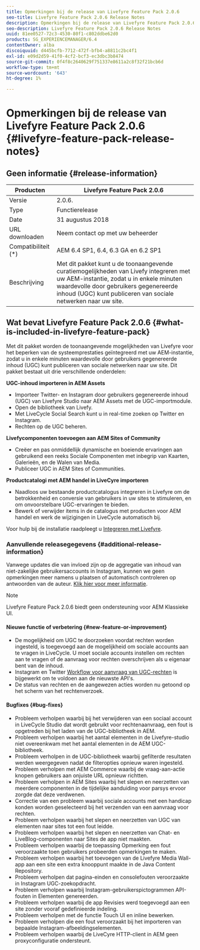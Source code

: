 ```yaml
---
title: Opmerkingen bij de release van Livefyre Feature Pack 2.0.6
seo-title: Livefyre Feature Pack 2.0.6 Release Notes
description: Opmerkingen bij de release van Livefyre Feature Pack 2.0.6
seo-description: Livefyre Feature Pack 2.0.6 Release Notes
uuid: 81ee0527-72c3-4530-80f1-c802ddbe62d0
products: SG_EXPERIENCEMANAGER/6.4
contentOwner: alba
discoiquuid: d445bcfb-7712-472f-bfb4-a8811c2bc4f1
exl-id: e09d2d59-41f0-4cf2-bcf3-ec3dbc3b8474
source-git-commit: 0f4f8c2640629f751337e8611a2c8f32f21bcb6d
workflow-type: tm+mt
source-wordcount: '643'
ht-degree: 1%

---
```


# Opmerkingen bij de release van Livefyre Feature Pack 2.0.6 {#livefyre-feature-pack-release-notes}

## Geen informatie {#release-information}

| Producten | Livefyre Feature Pack 2.0.6 |
|--- |--- |
| Versie | 2.0.6. |
| Type | Functierelease |
| Date | 31 augustus 2018 |
| URL downloaden | Neem contact op met uw beheerder |
| Compatibiliteit (*) | AEM 6.4 SP1, 6.4, 6.3 GA en 6.2 SP1 |
| Beschrijving | Met dit pakket kunt u de toonaangevende curatiemogelijkheden van Livefy integreren met uw AEM-instantie, zodat u in enkele minuten waardevolle door gebruikers gegenereerde inhoud (UGC) kunt publiceren van sociale netwerken naar uw site. |

## Wat bevat Livefyre Feature Pack 2.0.6 {#what-is-included-in-livefyre-feature-pack}

Met dit pakket worden de toonaangevende mogelijkheden van Livefyre voor het beperken van de systeemprestaties geïntegreerd met uw AEM-instantie, zodat u in enkele minuten waardevolle door gebruikers gegenereerde inhoud (UGC) kunt publiceren van sociale netwerken naar uw site. Dit pakket bestaat uit drie verschillende onderdelen:

**UGC-inhoud importeren in AEM Assets**

* Importeer Twitter- en Instagram door gebruikers gegenereerde inhoud (UGC) van Livefyre Studio naar AEM Assets met de UGC-importmodule.
* Open de bibliotheek van Livefy.
* Met LiveCycle Social Search kunt u in real-time zoeken op Twitter en Instagram.
* Rechten op de UGC beheren.

**Livefycomponenten toevoegen aan AEM Sites of Community**

* Creëer en pas onmiddellijk dynamische en boeiende ervaringen aan gebruikend een reeks Sociale Componenten met inbegrip van Kaarten, Galerieën, en de Walen van Media.
* Publiceer UGC in AEM Sites of Communities.

**Productcatalogi met AEM handel in LiveCyre importeren**

* Naadloos uw bestaande productcatalogus integreren in Livefyre om de betrokkenheid en conversie van gebruikers in uw sites te stimuleren, en om onvoorstelbare UGC-ervaringen te bieden.
* Bewerk of verwijder items in de catalogus met producten voor AEM handel en werk de wijzigingen in LiveCycle automatisch bij.

Voor hulp bij de installatie raadpleegt u [Integreren met Livefyre](https://experienceleague.adobe.com/docs/experience-manager-64/administering/integration/livefyre.html).

### Aanvullende releasegegevens {#additional-release-information}

Vanwege updates die van invloed zijn op de aggregatie van inhoud van niet-zakelijke gebruikersaccounts in Instagram, kunnen we geen opmerkingen meer namens u plaatsen of automatisch controleren op antwoorden van de auteur. [Klik hier voor meer informatie](https://developers.facebook.com/blog/post/2018/04/04/facebook-api-platform-product-changes/).

>[!NOTE]
>
>Livefyre Feature Pack 2.0.6 biedt geen ondersteuning voor AEM Klassieke UI.

#### Nieuwe functie of verbetering {#new-feature-or-improvement}

* De mogelijkheid om UGC te doorzoeken voordat rechten worden ingesteld, is toegevoegd aan de mogelijkheid om sociale accounts aan te vragen in LiveCycle. U moet sociale accounts instellen om rechten aan te vragen of de aanvraag voor rechten overschrijven als u eigenaar bent van de inhoud.
* Instagram en Twitter [Workflow voor aanvraag van UGC-rechten](https://experienceleague.adobe.com/docs/experience-manager-64/administering/integration/livefyre.html) is bijgewerkt om te voldoen aan de nieuwste API&#39;s.
* De status van rechten en de aangewezen acties worden nu getoond op het scherm van het rechtenverzoek.

#### Bugfixes {#bug-fixes}

* Probleem verholpen waarbij bij het verwijderen van een sociaal account in LiveCycle Studio dat wordt gebruikt voor rechtenaanvraag, een fout is opgetreden bij het laden van de UGC-bibliotheek in AEM.
* Probleem verholpen waarbij het aantal elementen in de Livefyre-studio niet overeenkwam met het aantal elementen in de AEM UGC-bibliotheek.
* Probleem verholpen in de UGC-bibliotheek waarbij gefilterde resultaten werden weergegeven nadat de filteropties opnieuw waren ingesteld.
* Probleem verholpen met AEM Commerce waarbij de vraag-aan-actie knopen gebruikers aan onjuiste URL opnieuw richtten.
* Probleem verholpen in AEM Sites waarbij het slepen en neerzetten van meerdere componenten in de tijdelijke aanduiding voor parsys ervoor zorgde dat deze verdwenen.
* Correctie van een probleem waarbij sociale accounts met een handicap konden worden geselecteerd bij het verzenden van een aanvraag voor rechten.
* Probleem verholpen waarbij het slepen en neerzetten van UGC van elementen naar sites tot een fout leidde.
* Probleem verholpen waarbij het slepen en neerzetten van Chat- en LiveBlog-componenten naar Sites de app niet maakten.
* Probleem verholpen waarbij de toepassing Opmerking een fout veroorzaakte toen gebruikers probeerden opmerkingen te maken.
* Probleem verholpen waarbij het toevoegen van de Livefyre Media Wall-app aan een site een extra knooppunt maakte in de Java Content Repository.
* Probleem verholpen dat pagina-einden en consolefouten veroorzaakte in Instagram UGC-zoekopdracht.
* Probleem verholpen waarbij Instagram-gebruikerspictogrammen API-fouten in Elementen genereerden.
* Probleem verholpen waarbij de app Revisies werd toegevoegd aan een site zonder vooraf gedefinieerde indeling.
* Probleem verholpen met de functie Touch UI en inline bewerken.
* Probleem verholpen die een fout veroorzaakt bij het importeren van bepaalde Instagram-afbeeldingselementen.
* Probleem verholpen waarbij de LiveCyre HTTP-client in AEM geen proxyconfiguratie ondersteunt.
